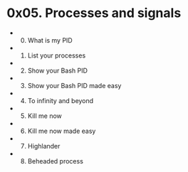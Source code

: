 # 0x05. Processes and signals

* 0. What is my PID

* 1. List your processes

* 2. Show your Bash PID

* 3. Show your Bash PID made easy

* 4. To infinity and beyond

* 5. Kill me now

* 6. Kill me now made easy

* 7. Highlander

* 8. Beheaded process
